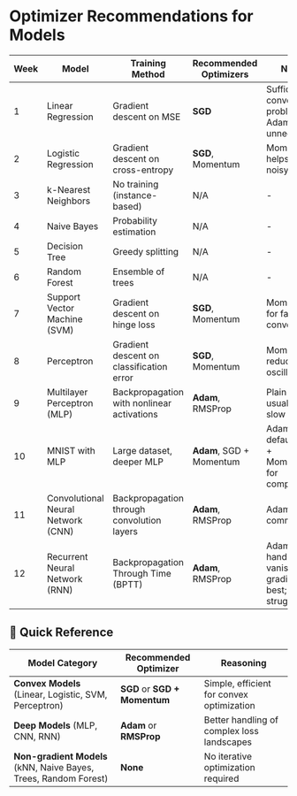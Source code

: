 # Optimizer Recommendations for Models

| Week | Model | Training Method | Recommended Optimizers | Notes |
|------|-------|----------------|----------------------|-------|
| 1 | Linear Regression | Gradient descent on MSE | **SGD** | Sufficient for convex problem; Adam unnecessary |
| 2 | Logistic Regression | Gradient descent on cross-entropy | **SGD**, Momentum | Momentum helps with noisy data |
| 3 | k-Nearest Neighbors | No training (instance-based) | N/A | - |
| 4 | Naive Bayes | Probability estimation | N/A | - |
| 5 | Decision Tree | Greedy splitting | N/A | - |
| 6 | Random Forest | Ensemble of trees | N/A | - |
| 7 | Support Vector Machine (SVM) | Gradient descent on hinge loss | **SGD**, Momentum | Momentum for faster convergence |
| 8 | Perceptron | Gradient descent on classification error | **SGD**, Momentum | Momentum reduces oscillation |
| 9 | Multilayer Perceptron (MLP) | Backpropagation with nonlinear activations | **Adam**, RMSProp | Plain SGD usually too slow |
| 10 | MNIST with MLP | Large dataset, deeper MLP | **Adam**, SGD + Momentum | Adam as default; SGD + Momentum for comparison |
| 11 | Convolutional Neural Network (CNN) | Backpropagation through convolution layers | **Adam**, RMSProp | Adam most common |
| 12 | Recurrent Neural Network (RNN) | Backpropagation Through Time (BPTT) | **Adam**, RMSProp | Adam handles vanishing gradients best; SGD struggles |

## 🔑 Quick Reference

| Model Category | Recommended Optimizer | Reasoning |
|----------------|----------------------|-----------|
| **Convex Models** (Linear, Logistic, SVM, Perceptron) | **SGD** or **SGD + Momentum** | Simple, efficient for convex optimization |
| **Deep Models** (MLP, CNN, RNN) | **Adam** or **RMSProp** | Better handling of complex loss landscapes |
| **Non-gradient Models** (kNN, Naive Bayes, Trees, Random Forest) | **None** | No iterative optimization required |